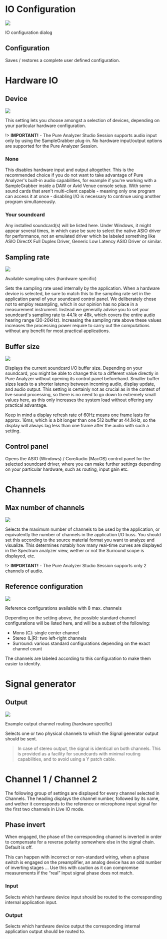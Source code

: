 # IO Configuration
![](../include/IOSetup.png)

IO configuration dialog

## Configuration
Saves / restores a complete user defined configuration.

# Hardware IO

## Device

![](../include/Device.png)

This setting lets you choose amongst a selection of devices, depending on your particular hardware
configuration.

!> **IMPORTANT!** - The Pure Analyzer Studio Session supports audio input only by using the SampleGrabber plug-in. 
No hardware input/output options are supported for the Pure Analyzer Session.

### None
This disables hardware input and output altogether. This is the recommended
choice if you do not want to take advantage of Pure Analyzer's built-in audio capabilities, for
example if you're working with a SampleGrabber inside a DAW or Avid Venue console setup. With some
sound cards that aren't multi-client capable - meaning only one program can access it at once -
disabling I/O is necessary to continue using another program simultaneously.

### Your soundcard
Any installed soundcard(s) will be listed here. Under Windows, it might appear
several times, in which case be sure to select the native ASIO driver for performance, not an
emulated driver which be labeled something like ASIO DirectX Full Duplex Driver, Generic Low Latency
ASIO Driver or similar.



## Sampling rate
![](../include/SamplingRate.png)

Available sampling rates (hardware specific)

Sets the sampling rate used internally by the application. When a hardware device is selected, be
sure to match this to the sampling rate set in the application panel of your soundcard control
panel. We deliberately chose not to employ resampling, which in our opinion has no place in a
measurement instrument. Instead we generally advise you to set your soundcard's sampling rate to
44.1k or 48k, which covers the entire audio hearing range (20-20kHz). Increasing the sampling rate
above these values increases the processing power require to carry out the computations without any
benefit for most practical applications.

## Buffer size
![](../include/BufferSize.png)

Displays the current soundcard I/O buffer size. Depending on your soundcard, you might be able to
change this to a different value directly in Pure Analyzer without opening its control panel
beforehand. Smaller buffer sizes leads to a shorter latency between incoming audio, display update,
and audio output. This setting is certainly not as crucial as in the context of live sound
processing, so there is no need to go down to extremely small values here, as this only increases
the system load without offering any practical advantage.

Keep in mind a display refresh rate of 60Hz means one frame lasts for approx. 16ms, which is a bit
longer than one 512 buffer at 44.1kHz, so the display will always lag less than one frame after the
audio with such a setting.

## Control panel
Opens the ASIO (Windows) / CoreAudio (MacOS) control panel for the
selected soundcard driver, where you can make further settings depending on your particular
hardware, such as routing, input gain etc.

# Channels

## Max number of channels
![](../include/Channels.png)

Selects the maximum number of channels to be used by the application, or equivalently the number of
channels in the application I/O buss. You should set this according to the source material format
you want to analyze and visualize. This determines notably how many real-time curves are displayed
in the <link type="document" target="Spectrum analyzer">Spectrum analyzer</link> view, wether or not
the <link type="document" target="Surround scope">Surround scope</link> is displayed, etc.

!> **IMPORTANT!** - The Pure Analyzer Studio Session supports only 2 channels of audio.

## Reference configuration
![](../include/RefConfiguration.png)

<link type="document" target="Reference">Reference</link>
configurations available with 8 max. channels



Depending on the setting above, the possible standard channel configurations will be listed here,
and will be a subset of the following:

* Mono (C): single center channel
* Stereo (L|R): two left-right channels
* Surround: various standard configurations depending on the exact channel count

The channels are labeled according to this configuration to make them easier to identify.

# Signal generator
## Output

![](../include/OutputChoice.png)

Example output channel routing (hardware specific)

Selects one or two physical channels to which the <link type="document" target="Signal generator topic">Signal generator</link>
output should be sent.

>In case of stereo output, the signal is identical on both channels. This is
provided as a facility for soundcards with minimal routing capabilities, and to avoid using a Y
patch cable.

# Channel 1 / Channel 2
The following group of settings are displayed for every channel selected in <link type="document" target="Channels"> 
Channels</link>. The heading displays the channel number, followed by its name, and wether it
corresponds to the reference or microphone input signal for the first two channels in <link
type="document" target="Live IO">Live IO</link> mode.

## Phase invert
When engaged, the phase of the corresponding channel
is inverted in order to compensate for a reverse polarity somewhere else in the signal chain.
Default is off.

This can happen with incorrect or non-standard wiring, when a phase switch is engaged on the
preamplifier, an analog device has an odd number of inverting stages … Use this with caution as it
can compromise measurements if the “real” input signal phase does not match.

### Input
Selects which hardware device input should be routed to the corresponding
internal application input.

### Output
Selects which hardware device output the
corresponding internal application output should be routed to.


